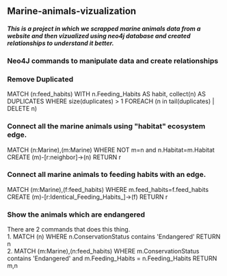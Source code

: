 <h2>Marine-animals-vizualization</h2>
<h4><i>This is a project in which we scrapped marine animals data from a website and then vizualized using neo4j database and created relationships to understand it better.</i></h4>

<h3> Neo4J commands to manipulate data and create relationships</h3>
<h3>Remove Duplicated</h3>
<p> MATCH (n:feed_habits) WITH n.Feeding_Habits AS habit, collect(n) AS DUPLICATES
    WHERE size(duplicates) >  1 FOREACH (n in tail(duplicates) | DELETE n)
</p>

<h3> Connect all the marine animals using "habitat" ecosystem edge.</h3>
<p> MATCH (n:Marine),(m:Marine)
    WHERE NOT m=n and n.Habitat=m.Habitat CREATE (m)-[r:neighbor]->(n) RETURN r
</p>

<h3> Connect all marine animals to feeding habits with an edge.</h3>
<p> MATCH (m:Marine),(f:feed_habits)
    WHERE m.feed_habits=f.feed_habits CREATE (m)-[r:Identical_Feeding_Habits_]->(f) RETURN r
</p>

<h3>Show the animals which are endangered </h3>
<p> There are 2 commands that does this thing. <br>
    1. 
    MATCH (n)
    WHERE n.ConservationStatus contains 'Endangered' RETURN n
    <br>
    2.
    MATCH (m:Marine),(n:feed_habits) WHERE m.ConservationStatus contains 'Endangered'  and m.Feeding_Habits = n.Feeding_Habits RETURN m,n
</p>
